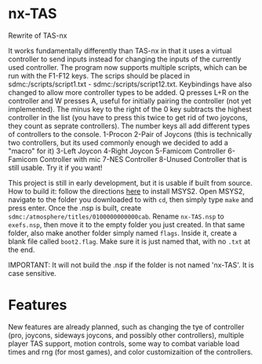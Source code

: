 # nx-TAS
Rewrite of TAS-nx

It works fundamentally differently than TAS-nx in that it uses a virtual controller to send inputs instead for changing the inputs of the currently used controller. The program now supports multiple scripts, which can be run with the F1-F12 keys. The scrips should be placed in sdmc:/scripts/script1.txt - sdmc:/scripts/script12.txt. Keybindings have also changed to allow more controller types to be added. Q presses L+R on the controller and W presses A, useful for initially pairing the controller (not yet implemented). The minus key to the right of the 0 key subtracts the highest controller in the list (you have to press this twice to get rid of two joycons, they count as seprate controllers). The number keys all add different types of controllers to the console. 1-Procon 2-Pair of Joycons (this is technically two controllers, but its used commonly enough we decided to add a "macro" for it) 3-Left Joycon 4-Right Joycon 5-Famicom Controller 6-Famicom Controller with mic 7-NES Controller 8-Unused Controller that is still usable. Try it if you want!

This project is still in early development, but it is usable if built from source. How to build it: follow the directions [here](https://switchbrew.org/wiki/Setting_up_Development_Environment) to install MSYS2. Open MSYS2, navigate to the folder you downloaded to with `cd`, then simply type `make` and press enter. Once the .nsp is built, create `sdmc:/atmosphere/titles/0100000000000cab`. Rename `nx-TAS.nsp` to `exefs.nsp`, then move it to the empty folder you just created. In that same folder, also make another folder simply named `flags`. Inside it, create a blank file called `boot2.flag`. Make sure it is just named that, with no `.txt` at the end.

IMPORTANT: It will not build the .nsp if the folder is not named 'nx-TAS'. It is case sensitive.

# Features
New features are already planned, such as changing the tye of controller (pro, joycons, sideways joycons, and possibly other controllers), multiple player TAS support, motion controls, some way to combat variable load times and rng (for most games), and color customizaition of the controllers.
